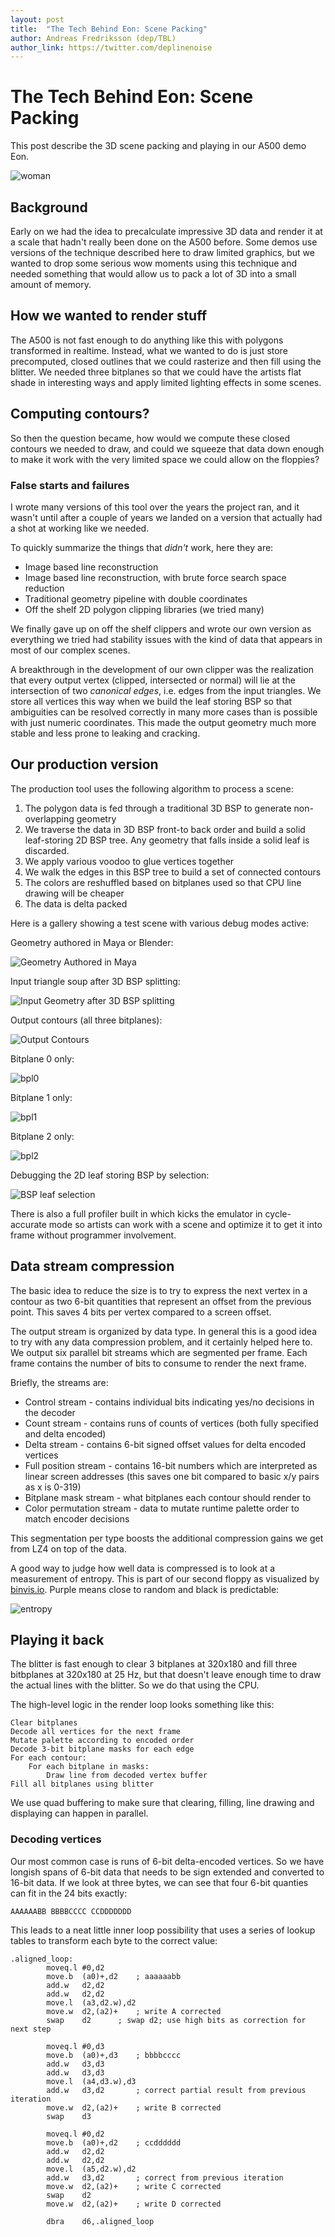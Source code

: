 ```yaml
---
layout: post
title:  "The Tech Behind Eon: Scene Packing"
author: Andreas Fredriksson (dep/TBL)
author_link: https://twitter.com/deplinenoise
---
```


# The Tech Behind Eon: Scene Packing

This post describe the 3D scene packing and playing in our A500 demo Eon.

![woman](/assets/woman.png)

## Background

Early on we had the idea to precalculate impressive 3D data and render it at a
scale that hadn't really been done on the A500 before. Some demos use versions
of the technique described here to draw limited graphics, but we wanted to drop
some serious wow moments using this technique and needed something that would
allow us to pack a lot of 3D into a small amount of memory.

## How we wanted to render stuff

The A500 is not fast enough to do anything like this with polygons transformed
in realtime. Instead, what we wanted to do is just store precomputed, closed
outlines that we could rasterize and then fill using the blitter. We needed
three bitplanes so that we could have the artists flat shade in interesting
ways and apply limited lighting effects in some scenes.

## Computing contours?

So then the question became, how would we compute these closed contours we
needed to draw, and could we squeeze that data down enough to make it work with
the very limited space we could allow on the floppies?

### False starts and failures

I wrote many versions of this tool over the years the project ran, and it
wasn't until after a couple of years we landed on a version that actually had a
shot at working like we needed.

To quickly summarize the things that _didn't_ work, here they are:

- Image based line reconstruction
- Image based line reconstruction, with brute force search space reduction
- Traditional geometry pipeline with double coordinates
- Off the shelf 2D polygon clipping libraries (we tried many)

We finally gave up on off the shelf clippers and wrote our own version as
everything we tried had stability issues with the kind of data that appears in
most of our complex scenes.

A breakthrough in the development of our own clipper was the realization that
every output vertex (clipped, intersected or normal) will lie at the
intersection of two _canonical edges_, i.e. edges from the input triangles. We
store all vertices this way when we build the leaf storing BSP so that
ambiguities can be resolved correctly in many more cases than is possible with
just numeric coordinates. This made the output geometry much more stable and
less prone to leaking and cracking.

## Our production version

The production tool uses the following algorithm to process a scene:

1. The polygon data is fed through a traditional 3D BSP to generate non-overlapping geometry
2. We traverse the data in 3D BSP front-to back order and build a solid leaf-storing 2D BSP tree. Any geometry that falls inside a solid leaf is discarded.
3. We apply various voodoo to glue vertices together
4. We walk the edges in this BSP tree to build a set of connected contours
5. The colors are reshuffled based on bitplanes used so that CPU line drawing will be cheaper
6. The data is delta packed

Here is a gallery showing a test scene with various debug modes active:

Geometry authored in Maya or Blender:

![Geometry Authored in Maya](/assets/filled.png)

Input triangle soup after 3D BSP splitting:

![Input Geometry after 3D BSP splitting](/assets/polys.png)

Output contours (all three bitplanes):

![Output Contours](/assets/contours.png)

Bitplane 0 only:

![bpl0](/assets/bpl0.png)

Bitplane 1 only:

![bpl1](/assets/bpl1.png)

Bitplane 2 only:

![bpl2](/assets/bpl2.png)

Debugging the 2D leaf storing BSP by selection:

![BSP leaf selection](/assets/bsp-leaf.png)

There is also a full profiler built in which kicks the emulator in
cycle-accurate mode so artists can work with a scene and optimize it to get it
into frame without programmer involvement.

## Data stream compression

The basic idea to reduce the size is to try to express the next vertex in a
contour as two 6-bit quantities that represent an offset from the previous
point. This saves 4 bits per vertex compared to a screen offset.

The output stream is organized by data type. In general this is a good idea to try
with any data compression problem, and it certainly helped here to. We output
six parallel bit streams which are segmented per frame. Each frame contains the
number of bits to consume to render the next frame.

Briefly, the streams are:

- Control stream - contains individual bits indicating yes/no decisions in the decoder
- Count stream - contains runs of counts of vertices (both fully specified and delta encoded)
- Delta stream - contains 6-bit signed offset values for delta encoded vertices
- Full position stream - contains 16-bit numbers which are interpreted as linear screen addresses (this saves one bit compared to basic x/y pairs as x is 0-319)
- Bitplane mask stream - what bitplanes each contour should render to
- Color permutation stream - data to mutate runtime palette order to match encoder decisions

This segmentation per type boosts the additional compression gains we get from LZ4 on top of the data.

A good way to judge how well data is compressed is to look at a measurement of
entropy. This is part of our second floppy as visualized by
[binvis.io](http://binvis.io). Purple means close to random and black is
predictable:

![entropy](/assets/entropy.png)

## Playing it back

The blitter is fast enough to clear 3 bitplanes at 320x180 and fill three
bitbplanes at 320x180 at 25 Hz, but that doesn't leave enough time to draw the
actual lines with the blitter. So we do that using the CPU.

The high-level logic in the render loop looks something like this:

    Clear bitplanes
    Decode all vertices for the next frame
    Mutate palette according to encoded order
    Decode 3-bit bitplane masks for each edge
    For each contour:
        For each bitplane in masks:
            Draw line from decoded vertex buffer
    Fill all bitplanes using blitter

We use quad buffering to make sure that clearing, filling, line drawing and
displaying can happen in parallel.

### Decoding vertices

Our most common case is runs of 6-bit delta-encoded vertices. So we have
longish spans of 6-bit data that needs to be sign extended and converted to
16-bit data. If we look at three bytes, we can see that four 6-bit quanties
can fit in the 24 bits exactly:

    AAAAAABB BBBBCCCC CCDDDDDDD

This leads to a neat little inner loop possibility that uses a series of lookup
tables to transform each byte to the correct value:

    .aligned_loop:
		    moveq.l	#0,d2
		    move.b	(a0)+,d2	; aaaaaabb
		    add.w	d2,d2
		    add.w	d2,d2
		    move.l	(a3,d2.w),d2
		    move.w	d2,(a2)+	; write A corrected
		    swap	d2		; swap d2; use high bits as correction for next step

		    moveq.l	#0,d3
		    move.b	(a0)+,d3	; bbbbcccc
		    add.w	d3,d3
		    add.w	d3,d3
		    move.l	(a4,d3.w),d3
		    add.w	d3,d2		; correct partial result from previous iteration
		    move.w	d2,(a2)+	; write B corrected
		    swap	d3

		    moveq.l	#0,d2
		    move.b	(a0)+,d2	; ccdddddd
		    add.w	d2,d2
		    add.w	d2,d2
		    move.l	(a5,d2.w),d2
		    add.w	d3,d2		; correct from previous iteration
		    move.w	d2,(a2)+	; write C corrected
		    swap	d2
		    move.w	d2,(a2)+	; write D corrected

		    dbra	d6,.aligned_loop

